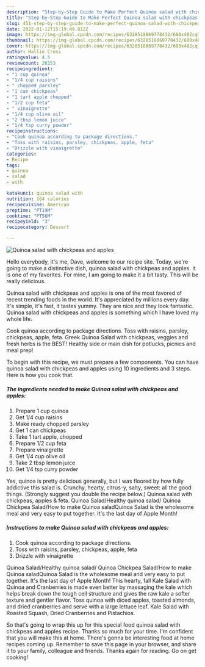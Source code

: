 ```yaml
---
description: "Step-by-Step Guide to Make Perfect Quinoa salad with chickpeas and apples"
title: "Step-by-Step Guide to Make Perfect Quinoa salad with chickpeas and apples"
slug: 451-step-by-step-guide-to-make-perfect-quinoa-salad-with-chickpeas-and-apples
date: 2022-01-12T15:19:49.812Z
image: https://img-global.cpcdn.com/recipes/6328518869778432/680x482cq70/quinoa-salad-with-chickpeas-and-apples-recipe-main-photo.jpg
thumbnail: https://img-global.cpcdn.com/recipes/6328518869778432/680x482cq70/quinoa-salad-with-chickpeas-and-apples-recipe-main-photo.jpg
cover: https://img-global.cpcdn.com/recipes/6328518869778432/680x482cq70/quinoa-salad-with-chickpeas-and-apples-recipe-main-photo.jpg
author: Hallie Cross
ratingvalue: 4.5
reviewcount: 26153
recipeingredient:
- "1 cup quinoa"
- "1/4 cup raisins"
- " chopped parsley"
- "1 can chickpeas"
- "1 tart apple chopped"
- "1/2 cup feta"
- " vinaigrette"
- "1/4 cup olive oil"
- "2 tbsp lemon juice"
- "1/4 tsp curry powder"
recipeinstructions:
- "Cook quinoa according to package directions."
- "Toss with raisins, parsley, chickpeas, apple, feta"
- "Drizzle with vinaigrette"
categories:
- Recipe
tags:
- quinoa
- salad
- with

katakunci: quinoa salad with 
nutrition: 164 calories
recipecuisine: American
preptime: "PT19M"
cooktime: "PT56M"
recipeyield: "3"
recipecategory: Dessert

---
```



![Quinoa salad with chickpeas and apples](https://img-global.cpcdn.com/recipes/6328518869778432/680x482cq70/quinoa-salad-with-chickpeas-and-apples-recipe-main-photo.jpg)

Hello everybody, it's me, Dave, welcome to our recipe site. Today, we're going to make a distinctive dish, quinoa salad with chickpeas and apples. It is one of my favorites. For mine, I am going to make it a bit tasty. This will be really delicious.

Quinoa salad with chickpeas and apples is one of the most favored of recent trending foods in the world. It's appreciated by millions every day. It's simple, it's fast, it tastes yummy. They are nice and they look fantastic. Quinoa salad with chickpeas and apples is something which I have loved my whole life.

Cook quinoa according to package directions. Toss with raisins, parsley, chickpeas, apple, feta. Greek Quinoa Salad with chickpeas, veggies and fresh herbs is the BEST! Healthy side or main dish for potlucks, picnics and meal prep!


To begin with this recipe, we must prepare a few components. You can have quinoa salad with chickpeas and apples using 10 ingredients and 3 steps. Here is how you cook that.

<!--inarticleads1-->

##### The ingredients needed to make Quinoa salad with chickpeas and apples:

1. Prepare 1 cup quinoa
1. Get 1/4 cup raisins
1. Make ready  chopped parsley
1. Get 1 can chickpeas
1. Take 1 tart apple, chopped
1. Prepare 1/2 cup feta
1. Prepare  vinaigrette
1. Get 1/4 cup olive oil
1. Take 2 tbsp lemon juice
1. Get 1/4 tsp curry powder


Yes, quinoa is pretty delicious generally, but I was floored by how fully addictive this salad is. Crunchy, hearty, citrus-y, salty, sweet: all the good things. (Strongly suggest you double the recipe below.) Quinoa salad with chickpeas, apples &amp; feta. Quinoa Salad/Healthy quinoa salad/ Quinoa Chickpea Salad/How to make Quinoa saladQuinoa Salad is the wholesome meal and very easy to put together. It&#39;s the last day of Apple Month! 

<!--inarticleads2-->

##### Instructions to make Quinoa salad with chickpeas and apples:

1. Cook quinoa according to package directions.
1. Toss with raisins, parsley, chickpeas, apple, feta
1. Drizzle with vinaigrette


Quinoa Salad/Healthy quinoa salad/ Quinoa Chickpea Salad/How to make Quinoa saladQuinoa Salad is the wholesome meal and very easy to put together. It&#39;s the last day of Apple Month! This hearty, fall Kale Salad with Quinoa and Cranberries is made even better by massaging the kale which helps break down the tough cell structure and gives the raw kale a softer texture and gentler flavor. Toss quinoa with diced apples, toasted almonds, and dried cranberries and serve with a large lettuce leaf. Kale Salad with Roasted Squash, Dried Cranberries and Pistachios. 

So that's going to wrap this up for this special food quinoa salad with chickpeas and apples recipe. Thanks so much for your time. I'm confident that you will make this at home. There's gonna be interesting food at home recipes coming up. Remember to save this page in your browser, and share it to your family, colleague and friends. Thanks again for reading. Go on get cooking!
